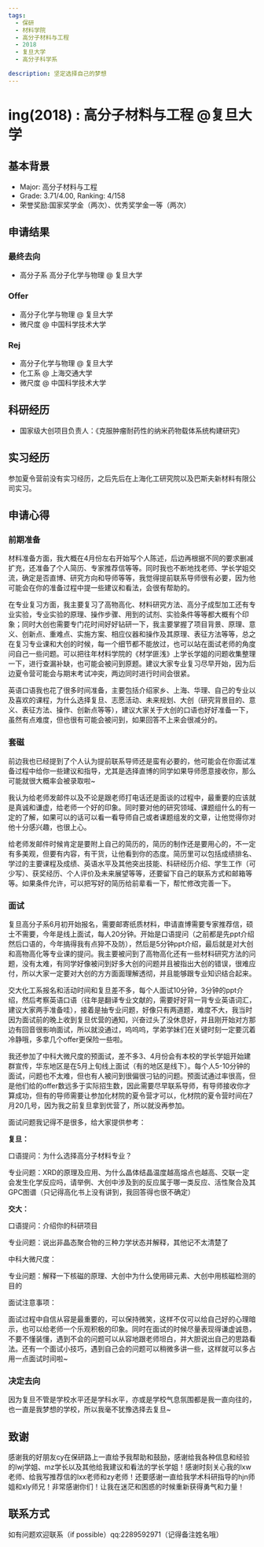 ```yaml
---
tags:
  - 保研
  - 材料学院
  - 高分子材料与工程
  - 2018
  - 复旦大学
  - 高分子科学系

description: 坚定选择自己的梦想
---
```


# ing(2018) : 高分子材料与工程 @复旦大学

## 基本背景

- Major: 高分子材料与工程
- Grade: 3.71/4.00, Ranking: 4/158
- 荣誉奖励:国家奖学金（两次）、优秀奖学金一等（两次）


## 申请结果

### 最终去向

-  高分子系 高分子化学与物理 @ 复旦大学

### Offer

- 高分子化学与物理 @ 复旦大学
- 微尺度 @ 中国科学技术大学

### Rej

- 高分子化学与物理 @ 复旦大学
- 化工系 @ 上海交通大学
- 微尺度 @ 中国科学技术大学

## 科研经历

- 国家级大创项目负责人：《克服肿瘤耐药性的纳米药物载体系统构建研究》

## 实习经历

参加夏令营前没有实习经历，之后先后在上海化工研究院以及巴斯夫新材料有限公司实习。

## 申请心得

### 前期准备

材料准备方面，我大概在4月份左右开始写个人陈述，后边再根据不同的要求删减扩充，还准备了个人简历、专家推荐信等等。同时我也不断地找老师、学长学姐交流，确定是否直博、研究方向和导师等等，我觉得提前联系导师很有必要，因为他可能会在你的准备过程中提一些建议和看法，会很有帮助的。

在专业复习方面，我主要复习了高物高化、材料研究方法、高分子成型加工还有专业实验，专业实验的原理、操作步骤、用到的试剂、实验条件等等都大概有个印象；同时大创也需要专门花时间好好钻研一下，我主要掌握了项目背景、原理、意义、创新点、重难点、实施方案、相应仪器和操作及其原理、表征方法等等，总之在复习专业课和大创的时候，每一个细节都不能放过，也可以站在面试老师的角度问自己一些问题。可以把往年材料学院的《材学匪浅》上学长学姐的问题收集整理一下，进行查漏补缺，也可能会被问到原题。建议大家专业复习尽早开始，因为后边夏令营可能会与期末考试冲突，两边同时进行时间会很紧。

英语口语我也花了很多时间准备，主要包括介绍家乡、上海、华理、自己的专业以及喜欢的课程，为什么选择复旦、志愿活动、未来规划、大创（研究背景目的、意义、表征方法、操作、创新点等等），建议大家关于大创的口语也好好准备一下，虽然有点难度，但也很有可能会被问到，如果回答不上来会很减分的。

### 套磁

前边我也已经提到了个人认为提前联系导师还是蛮有必要的，他可能会在你面试准备过程中给你一些建议和指导，尤其是选择直博的同学如果导师愿意接收你，那么可能就很大概率会被录取啦~

我认为给老师发邮件以及不论是跟老师打电话还是面谈的过程中，最重要的应该就是真诚和谦虚，给老师一个好的印象。同时要对他的研究领域、课题组什么的有一定的了解，如果可以的话可以看一看导师自己或者课题组发的文章，让他觉得你对他十分感兴趣，也很上心。

给老师发邮件时候肯定是要附上自己的简历的，简历的制作还是要用心的，不一定有多美观，但要有内容，有干货，让他看到你的态度。简历里可以包括成绩排名、学过的主要课程及成绩、英语水平及其他突出技能、科研经历介绍、学生工作（可少写）、获奖经历、个人评价及未来展望等等，还要留下自己的联系方式和邮箱等等。如果条件允许，可以把写好的简历给前辈看一下，帮忙修改完善一下。

### 面试

复旦高分子系6月初开始报名，需要邮寄纸质材料，申请直博需要专家推荐信，硕士不需要，今年是线上面试，每人20分钟。开始是口语提问（之前都是先ppt介绍然后口语的，今年搞得我有点猝不及防），然后是5分钟ppt介绍，最后就是对大创和高物高化等专业课的提问。我主要被问到了高物高化还有一些材料研究方法的问题，没有太难，有同学好像被问到好多大创的问题并且被指出大创的错误，很难应付，所以大家一定要对大创的方方面面理解透彻，并且能够跟专业知识结合起来。

交大化工系报名和活动时间和复旦差不多，每个人面试10分钟，3分钟的ppt介绍，然后考察英语口语（往年是翻译专业文献的，需要好好背一背专业英语词汇，建议大家两手准备哇），接着是抽专业问题，好像只有两道题，难度不大，我当时因为面试前的晚上收到复旦优营的通知，兴奋过头了没休息好，并且刚开始对方那边有回音很影响面试，所以就没通过，呜呜呜，学弟学妹们在关键时刻一定要沉着冷静哦，多拿几个offer更保险一些啦。

我还参加了中科大微尺度的预面试，差不多3、4月份会有本校的学长学姐开始建群宣传，华东地区是在5月上旬线上面试（有的地区是线下）。每个人5-10分钟的面试，问题也不太难，但也有人被问到很偏很刁钻的问题。预面试通过率很高，但是他们给的offer数远多于实际招生数，因此需要尽早联系导师，有导师接收你才算成功，但有的导师需要让参加化材院的夏令营才可以，化材院的夏令营时间在7月20几号，因为我之前复旦拿到优营了，所以就没再参加。

面试问题我记得不是很多，给大家提供参考：

**复旦：**

口语提问：为什么选择高分子材料专业？

专业问题：XRD的原理及应用、为什么晶体结晶温度越高熔点也越高、交联一定会发生化学反应吗，请举例、大创中涉及到的反应属于哪一类反应、活性聚合及其GPC图谱（只记得高化书上没有讲到，我回答得也很不确定）

**交大：**

口语提问：介绍你的科研项目

专业问题：说出非晶态聚合物的三种力学状态并解释，其他记不太清楚了

中科大微尺度：

专业问题：解释一下核磁的原理、大创中为什么使用碲元素、大创中用核磁检测的目的

面试注意事项：

面试过程中自信从容是最重要的，可以保持微笑，这样不仅可以给自己好的心理暗示，也可以给老师一个乐观积极的印象。同时在面试的时候尽量表现得谦虚诚恳，不要不懂装懂，遇到不会的问题可以从容地跟老师坦白，并大胆说出自己的思路看法。还有一个面试小技巧，遇到自己会的问题可以稍微多讲一些，这样就可以多占用一点面试时间啦~

### 决定去向

因为复旦不管是学校水平还是学科水平，亦或是学校气息氛围都是我一直向往的，也一直是我梦想的学校，所以我毫不犹豫选择去复旦~

## 致谢

感谢我的好朋友cy在保研路上一直给予我帮助和鼓励，感谢给我各种信息和经验的lwj学姐、mz学长以及其他给我建议和看法的学长学姐！感谢时刻关心我的lxw老师、给我写推荐信的lxx老师和zy老师！还要感谢一直给我学术科研指导的hjn师姐和xly师兄！非常感谢你们！让我在迷茫和困惑的时候重新获得勇气和力量！

## 联系方式

如有问题欢迎联系（if possible）qq:2289592971（记得备注姓名哦）
